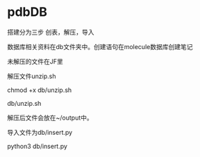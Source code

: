 # pdbDB
搭建分为三步
创表，解压，导入

数据库相关资料在db文件夹中。创建语句在molecule数据库创建笔记

未解压的文件在JF里

解压文件unzip.sh

chmod +x db/unzip.sh

db/unzip.sh

解压后文件会放在~/output中。

导入文件为db/insert.py

python3 db/insert.py
